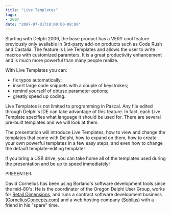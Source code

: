 ```yaml
---
title: "Live Templates"
tags:
- 2007
date: "2007-07-01T18:00:00-08:00"
---
```


Starting with Delphi 2006, the base product has a VERY cool feature previously only available in 3rd-party add-on products such as Code Rush and Castalia.  The feature is Live Templates and allows the user to write macros with customized paramters.  It is a great productivity enhancement and is much more powerful than many people realize.

With Live Templates you can:

- fix typos automatically;
- insert large code snippets with a couple of keystrokes;
- remind yourself of obtuse parameter options;
- greatly speed up coding.

Live Templates is not limited to programming in Pascal.  Any file edited through Delphi's IDE can take advantage of this feature.  In fact, each Live Template specifies what language it should be used for.  There are several pre-built templates and we will look at them.

The presentation will introduce Live Templates, how to view and change the templates that come with Delphi, how to expand on them, how to create your own powerful templates in a few easy steps, and even how to change the default template-editing template!

If you bring a USB drive, you can take home all of the templates used during the presentation and be up to speed immediately!

PRESENTER:

David Cornelius has been using Borland's software development tools since the mid-80's. He is the coordinator of the Oregon Delphi User Group, works for [Retail Dimensions](http://retaildimensions.com), and runs a contract software development business ([CorneliusConcepts.com](http://corneliusconcepts.com)) and a web hosting company ([Sohlius](http://sohlius.com)) with a friend in his "spare" time.
